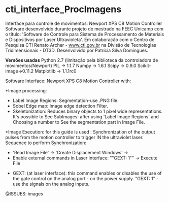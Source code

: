 # cti_interface_ProcImagens
Interface para controle de movimentos: Newport XPS C8 Motion Controller Software desenvolvido durante projeto de mestrado na FEEC Unicamp com o título: 'Software de Controle para Sistema de Processamento de Materiais e Dispositivos por Laser Ultravioleta'. Em colaboração com o Centro de Pesquisa CTI Renato Archer - www.cti.gov.br na Divisão de Tecnologias Tridimensionais - DT3D. 
Desenvolvido por Patrícia Silva Domingues.

**Versões usadas**
Python 2.7 (limitação pela biblioteca da controladora de movimentos/Newport)
PIL -> 1.1.7
Numpy -> 1.6.1
Scipy -> 0.9.0
Scikit-image->0.11.2
Matplotlib -> 1.1.1rc0


Software Interface: Newport XPS C8 Motion Controller with:

*Image processing:
- Label Image Regions: Segmentation-use .PNG file.
- Sobel Edge map: Image edge detection Filter.
- Skeletonization: Reduces binary objects to 1 pixel wide representations.
It's possible to See SubImages: after using 'Label Image Regions' and Choosing a number to See the segmentation part in Image File.

*Image Execution: for this guide is used :
Synchronization of the output pulses from the motion controller to trigger IN the ultraviolet laser.
Sequence to perform Synchronization:
- 'Read Image File' -> 'Create Displacement Windows' -> 
- Enable external commands in Laser interface: ""GEXT: 1"" -> Execute File

* GEXT: (at laser interface): this command enables or disables the use of the gate control on the analog port - on the power supply. "GEXT: 1" - use the signals on the analog inputs.

 
@ISSUES: images

